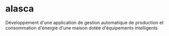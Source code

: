 # alasca
Développement d'une application de gestion automatique de production et consommation d'énergie d'une maison dotée d'équipements intelligents
